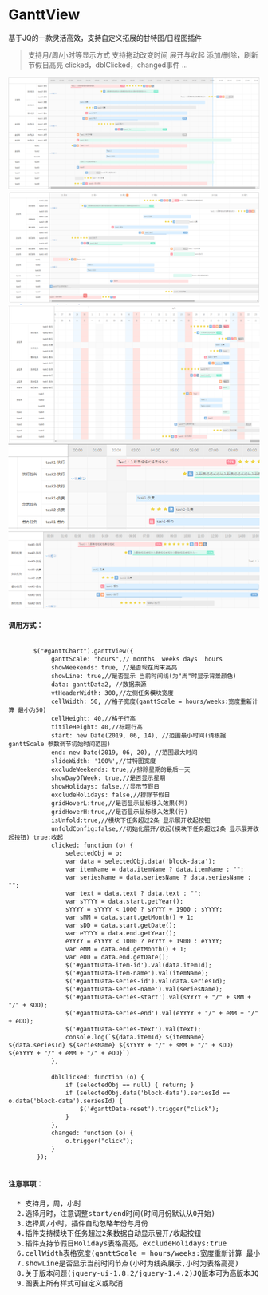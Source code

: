 # GanttView
基于JQ的一款灵活高效，支持自定义拓展的甘特图/日程图插件
> 支持月/周/小时等显示方式
> 支持拖动改变时间
> 展开与收起
> 添加/删除，刷新
> 节假日高亮
> clicked，dblClicked，changed事件
> ...

![](describeJPG/1.png)
![](describeJPG/2.png)
![](describeJPG/3.png)
![](describeJPG/4.png)
![](describeJPG/5.png)

####  调用方式：<br/> #
<pre>
  <code>
       $("#ganttChart").ganttView({
            ganttScale: "hours",// months  weeks days  hours
            showWeekends: true, //是否现在周末高亮
            showLine: true,//是否显示 当前时间线(为"周"时显示背景颜色)
            data: ganttData2, //数据来源
            vtHeaderWidth: 300,//左侧任务模块宽度
            cellWidth: 50, //格子宽度(ganttScale = hours/weeks:宽度重新计算 最小为50)
            cellHeight: 40,//格子行高
            titileHeight: 40,//标题行高
            start: new Date(2019, 06, 14), //范围最小时间(请根据 ganttScale 参数调节初始时间范围)
            end: new Date(2019, 06, 20), //范围最大时间
            slideWidth: '100%',//甘特图宽度
            excludeWeekends: true,//排除星期的最后一天
            showDayOfWeek: true,//是否显示星期
            showHolidays: false,//显示节假日
            excludeHolidays: false,//排除节假日
            gridHoverL:true,//是否显示鼠标移入效果(列)
            gridHoverH:true,//是否显示鼠标移入效果(行)
            isUnfold:true,//模块下任务超过2条 显示展开收起按钮
            unfoldConfig:false,//初始化展开/收起(模块下任务超过2条 显示展开收起按钮) true:收起
            clicked: function (o) {
                selectedObj = o;
                var data = selectedObj.data('block-data');
                var itemName = data.itemName ? data.itemName : "";
                var seriesName = data.seriesName ? data.seriesName : "";
                var text = data.text ? data.text : "";
                var sYYYY = data.start.getYear();
                sYYYY = sYYYY < 1000 ? sYYYY + 1900 : sYYYY;
                var sMM = data.start.getMonth() + 1;
                var sDD = data.start.getDate();
                var eYYYY = data.end.getYear();
                eYYYY = eYYYY < 1000 ? eYYYY + 1900 : eYYYY;
                var eMM = data.end.getMonth() + 1;
                var eDD = data.end.getDate();
                $('#ganttData-item-id').val(data.itemId);
                $('#ganttData-item-name').val(itemName);
                $('#ganttData-series-id').val(data.seriesId);
                $('#ganttData-series-name').val(seriesName);
                $('#ganttData-series-start').val(sYYYY + "/" + sMM + "/" + sDD);
                $('#ganttData-series-end').val(eYYYY + "/" + eMM + "/" + eDD);
                $('#ganttData-series-text').val(text);
                console.log(`${data.itemId} ${itemName} ${data.seriesId} ${seriesName} ${sYYYY + "/" + sMM + "/" + sDD} ${eYYYY + "/" + eMM + "/" + eDD}`)
            },

            dblClicked: function (o) {
                if (selectedObj == null) { return; }
                if (selectedObj.data('block-data').seriesId == o.data('block-data').seriesId) {
                    $('#ganttData-reset').trigger("click");
                }
            },
            changed: function (o) {
                o.trigger("click");
            }
        });
  </code>
</pre>

####  注意事项：<br/> #
<pre>
  * 支持月，周，小时
  2.选择月时，注意调整start/end时间(时间月份默认从0开始)
  3.选择周/小时，插件自动忽略年份与月份
  4.插件支持模块下任务超过2条数据自动显示展开/收起按钮
  5.插件支持节假日Holidays表格高亮，excludeHolidays:true
  6.cellWidth表格宽度(ganttScale = hours/weeks:宽度重新计算 最小为50) 避免未撑满整个屏幕
  7.showLine是否显示当前时间节点(小时为线条展示,小时为表格高亮)
  8.关于版本问题(jquery-ui-1.8.2/jquery-1.4.2)JQ版本可为高版本JQ-ui版本暂不支持高版本
  9.图表上所有样式可自定义或取消
</pre>
